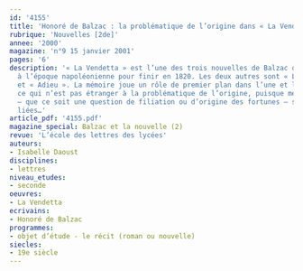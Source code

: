 ```yaml
---
id: '4155'
title: 'Honoré de Balzac : la problématique de l’origine dans « La Vendetta »'
rubrique: 'Nouvelles [2de]'
annee: '2000'
magazine: 'n°9 15 janvier 2001'
pages: '6'
description: '« La Vendetta » est l’une des trois nouvelles de Balzac qui commencent
  à l’époque napoléonienne pour finir en 1820. Les deux autres sont « L’Auberge rouge »
  et « Adieu ». La mémoire joue un rôle de premier plan dans l’une et l’autre nouvelles,
  ce qui n’est pas étranger à la problématique de l’origine, puisque mémoire et origine
  – que ce soit une question de filiation ou d’origine des fortunes – sont intimement
  liées…'
article_pdf: '4155.pdf'
magazine_special: Balzac et la nouvelle (2)
revue: 'L’école des lettres des lycées'
auteurs:
- Isabelle Daoust
disciplines:
- lettres
niveau_etudes:
- seconde
oeuvres:
- La Vendetta
ecrivains:
- Honoré de Balzac
programmes:
- objet d’étude - le récit (roman ou nouvelle)
siecles:
- 19e siècle
---
```

